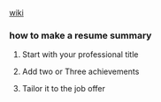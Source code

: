 [wiki](https://uptowork.com/blog/how-to-make-a-resume)

### how to make a resume summary

1. Start with your professional title

2. Add two or Three achievements

3. Tailor it to the job offer
